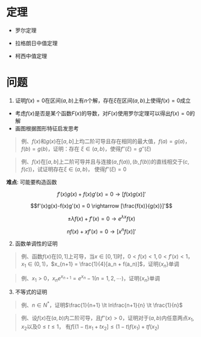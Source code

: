 <script type="text/x-mathjax-config">
  MathJax.Hub.Config({
    tex2jax: {
      inlineMath: [ ['$','$'], ["\\(","\\)"] ],
      processEscapes: true
    }
  });
</script>
<script type="text/javascript"
  src="https://cdn.mathjax.org/mathjax/latest/MathJax.js?config=TeX-AMS-MML_HTMLorMML">
</script>

# 定理

+ 罗尔定理

+ 拉格朗日中值定理

+ 柯西中值定理

# 问题

1. 证明$f(x)=0$在区间$(a,b)$上有$n$个解，存在$\xi$在区间$(a,b)$上使得$f(x)=0$成立 

+ 考虑$f(x)$是否是某个函数$F(x)$的导数，对$F(x)$使用罗尔定理可以得出$f(x)=0$的解
+ 画图根据图形特征启发思考

> 例、$f(x)$和$g(x)$在$[a,b]$上均二阶可导且存在相同的最大值，$f(a)=g(a)$，$f(b)=g(b)$，证明：存在
>$\xi \in (a,b)$，使得$f''(\xi)=g''(\xi)$

> 例、$f(x)$在$[a,b]$上二阶可导并且与连接$(a,f(a)), (b,f(b))$的直线相交于$(c,f(c))$，试证明存在$\xi \in (a,b)$，
> 使得$f''(\xi)=0$

**难点**: 可能要构造函数

$$f'(x)g(x)+f(x)g'(x) = 0 \rightarrow [f(x)g(x)]'$$ 

$$f'(x)g(x)-f(x)g'(x) = 0 \rightarrow [\frac{f(x)}{g(x)}]'$$

$$±\lambda f(x) + f'(x) = 0 \rightarrow e^{\lambda x}f(x)$$

$$nf(x) + xf'(x) = 0 \rightarrow [x^{n}f(x)]' $$

2. 函数单调性的证明

> 例、函数$f(x)$在$[0,1]$上可导，当$x \in [0,1]$时，$0 \lt f(x) \lt 1, 0 \lt f'(x) \lt 1$，
> $x_1 \in (0,1)$，$x_{n+1} = \frac{1}{4}[a_n + f(a_n)]$，证明$\{x_n\}$单调

> 例、$x_1 \gt 0$，$x_n e^{x_{n+1}} = e^{x_n}-1 (n = 1,2,\cdots)$，证明$\{x_n\}$单调

3. 不等式的证明

> 例、$n \in N^{*}$，证明$\frac{1}{n+1} \lt ln\frac{n+1}{n} \lt \frac{1}{n}$

> 例、设$f(x)$在$(a,b)$内二阶可导，且$f''(x)>0$，证明对于$(a,b)$内任意两点$x_1,x_2$以及$0 \le t \le 1$，
> 有$f[(1-t)x_1+t x_2] \le (1-t)f(x_1)+tf(x_2)$

